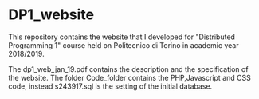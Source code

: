 # DP1_website

This repository contains the website that I developed for "Distributed Programming 1" course held on Politecnico di Torino in academic year 2018/2019.

The dp1_web_jan_19.pdf contains the description and the specification of the website.
The folder Code_folder contains the PHP,Javascript and CSS code, instead s243917.sql is the setting of the initial database.
